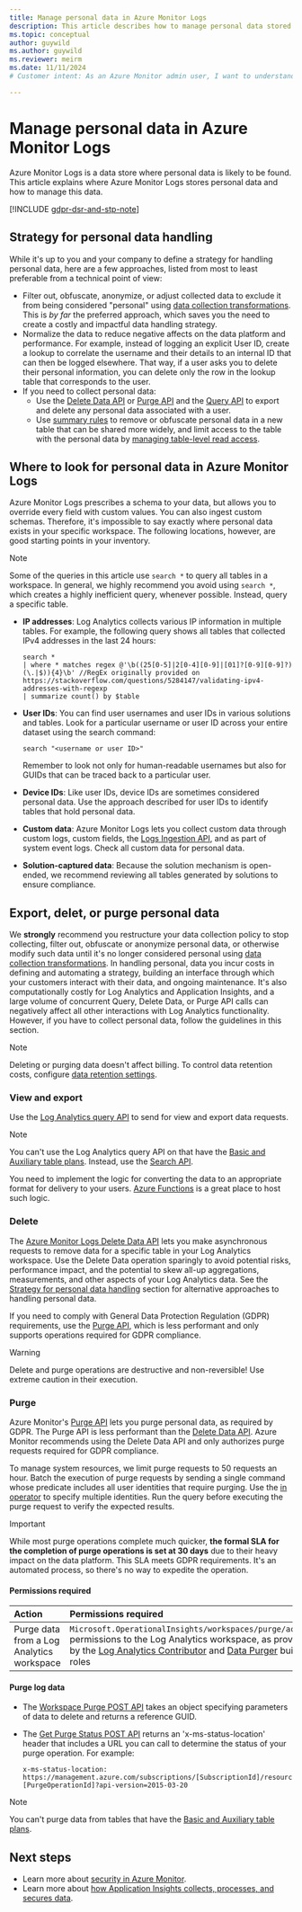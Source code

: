 ```yaml
---
title: Manage personal data in Azure Monitor Logs
description: This article describes how to manage personal data stored in Azure Monitor Log Analytics and the methods to identify and remove it.
ms.topic: conceptual
author: guywild
ms.author: guywild
ms.reviewer: meirm
ms.date: 11/11/2024
# Customer intent: As an Azure Monitor admin user, I want to understand how to manage personal data in logs that Azure Monitor collects.

---
```


# Manage personal data in Azure Monitor Logs

Azure Monitor Logs is a data store where personal data is likely to be found. This article explains where Azure Monitor Logs stores personal data and how to manage this data.

[!INCLUDE [gdpr-dsr-and-stp-note](~/reusable-content/ce-skilling/azure/includes/gdpr-dsr-and-stp-note.md)]

## Strategy for personal data handling

While it's up to you and your company to define a strategy for handling personal data, here are a few approaches, listed from most to least preferable from a technical point of view:

- Filter out, obfuscate, anonymize, or adjust collected data to exclude it from being considered "personal" using [data collection transformations](../essentials/data-collection-transformations.md). This is _by far_ the preferred approach, which saves you the need to create a costly and impactful data handling strategy.
- Normalize the data to reduce negative affects on the data platform and performance. For example, instead of logging an explicit User ID, create a lookup to correlate the username and their details to an internal ID that can then be logged elsewhere. That way, if a user asks you to delete their personal information, you can delete only the row in the lookup table that corresponds to the user. 
- If you need to collect personal data: 
    - Use the [Delete Data API](delete-log-data.md) or [Purge API](/rest/api/loganalytics/workspacepurge/purge) and the [Query API](/rest/api/loganalytics/dataaccess/query) to export and delete any personal data associated with a user.
    - Use [summary rules](summary-rules.md) to remove or obfuscate personal data in a new table that can be shared more widely, and limit access to the table with the personal data by [managing table-level read access](manage-table-access.md). 

## Where to look for personal data in Azure Monitor Logs

Azure Monitor Logs prescribes a schema to your data, but allows you to override every field with custom values. You can also ingest custom schemas. Therefore, it's impossible to say exactly where personal data exists in your specific workspace. The following locations, however, are good starting points in your inventory.

> [!NOTE]
> Some of the queries in this article use `search *` to query all tables in a workspace. In general, we highly recommend you avoid using `search *`, which creates a highly inefficient query, whenever possible. Instead, query a specific table.

* **IP addresses**: Log Analytics collects various IP information in multiple tables. For example, the following query shows all tables that collected IPv4 addresses in the last 24 hours:
    ```
    search * 
    | where * matches regex @'\b((25[0-5]|2[0-4][0-9]|[01]?[0-9][0-9]?)(\.|$)){4}\b' //RegEx originally provided on https://stackoverflow.com/questions/5284147/validating-ipv4-addresses-with-regexp
    | summarize count() by $table
    ```
    
* **User IDs**: You can find user usernames and user IDs in various solutions and tables. Look for a particular username or user ID across your entire dataset using the search command:
    ```
    search "<username or user ID>"
    ```
    
  Remember to look not only for human-readable usernames but also for GUIDs that can be traced back to a particular user.
* **Device IDs**: Like user IDs, device IDs are sometimes considered personal data. Use the approach described for user IDs to identify tables that hold personal data. 
* **Custom data**: Azure Monitor Logs lets you collect custom data through custom logs, custom fields, the [Logs Ingestion API](../logs/logs-ingestion-api-overview.md), and as part of system event logs. Check all custom data for personal data.
* **Solution-captured data**: Because the solution mechanism is open-ended, we recommend reviewing all tables generated by solutions to ensure compliance.

## Export, delet, or purge personal data

We __strongly__ recommend you restructure your data collection policy to stop collecting, filter out, obfuscate or anonymize personal data, or otherwise modify such data until it's no longer considered personal using [data collection transformations](../essentials/data-collection-transformations.md). In handling personal, data you incur costs in defining and automating a strategy, building an interface through which your customers interact with their data, and ongoing maintenance. It's also computationally costly for Log Analytics and Application Insights, and a large volume of concurrent Query, Delete Data, or Purge API calls can negatively affect all other interactions with Log Analytics functionality. However, if you have to collect personal data, follow the guidelines in this section.

> [!NOTE]
> Deleting or purging data doesn't affect billing. To control data retention costs, configure [data retention settings](data-retention-configure.md).

### View and export

Use the [Log Analytics query API](/rest/api/loganalytics/dataaccess/query) to send for view and export data requests. 

> [!NOTE]
> You can't use the Log Analytics query API on that have the [Basic and Auxiliary table plans](data-platform-logs.md#table-plans). Instead, use the [Search API](basic-logs-query.md#run-a-query-on-a-basic-or-auxiliary-table).

You need to implement the logic for converting the data to an appropriate format for delivery to your users. [Azure Functions](https://azure.microsoft.com/services/functions/) is a great place to host such logic.

### Delete

The [Azure Monitor Logs Delete Data API](delete-log-data.md) lets you make asynchronous requests to remove data for a specific table in your Log Analytics workspace. Use the Delete Data operation sparingly to avoid potential risks, performance impact, and the potential to skew all-up aggregations, measurements, and other aspects of your Log Analytics data. See the [Strategy for personal data handling](#strategy-for-personal-data-handling) section for alternative approaches to handling personal data.

If you need to comply with General Data Protection Regulation (GDPR) requirements, use the [Purge API](/rest/api/loganalytics/workspacepurge/purge), which is less performant and only supports operations required for GDPR compliance.

> [!WARNING]
> Delete and purge operations are destructive and non-reversible! Use extreme caution in their execution.

### Purge

Azure Monitor's [Purge API](/rest/api/loganalytics/workspacepurge/purge) lets you purge personal data, as required by GDPR. The Purge API is less performant than the [Delete Data API](delete-log-data.md). Azure Monitor recommends using the Delete Data API and only authorizes purge requests required for GDPR compliance.

To manage system resources, we limit purge requests to 50 requests an hour. Batch the execution of purge requests by sending a single command whose predicate includes all user identities that require purging. Use the [in operator](/azure/kusto/query/inoperator) to specify multiple identities. Run the query before executing the purge request to verify the expected results.

> [!IMPORTANT]
>  While most purge operations complete much quicker, **the formal SLA for the completion of purge operations is set at 30 days** due to their heavy impact on the data platform. This SLA meets GDPR requirements. It's an automated process, so there's no way to expedite the operation. 

#### Permissions required

| Action | Permissions required |
|:-------|:---------------------|
| Purge data from a Log Analytics workspace | `Microsoft.OperationalInsights/workspaces/purge/action` permissions to the Log Analytics workspace, as provided by the [Log Analytics Contributor](./manage-access.md#log-analytics-contributor) and [Data Purger](/azure/role-based-access-control/built-in-roles/analytics#data-purger) built-in roles|


#### Purge log data

* The [Workspace Purge POST API](/rest/api/loganalytics/workspacepurge/purge) takes an object specifying parameters of data to delete and returns a reference GUID. 
* The [Get Purge Status POST API](/rest/api/loganalytics/workspace-purge/get-purge-status) returns an 'x-ms-status-location' header that includes a URL you can call to determine the status of your purge operation. For example:

    ```
    x-ms-status-location: https://management.azure.com/subscriptions/[SubscriptionId]/resourceGroups/[ResourceGroupName]/providers/Microsoft.OperationalInsights/workspaces/[WorkspaceName]/operations/purge-[PurgeOperationId]?api-version=2015-03-20
    ```

> [!NOTE]
> You can't purge data from tables that have the [Basic and Auxiliary table plans](data-platform-logs.md#table-plans).


## Next steps
- Learn more about [security in Azure Monitor](../best-practices-security.md).
- Learn more about [how Application Insights collects, processes, and secures data](/previous-versions/azure/azure-monitor/app/data-retention-privacy).
